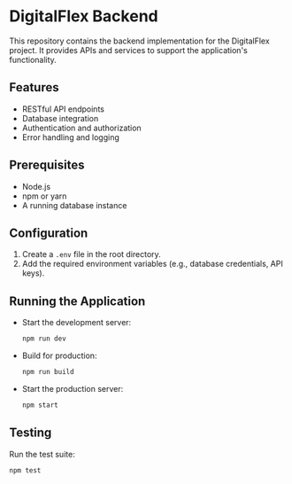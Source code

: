 # DigitalFlex Backend

This repository contains the backend implementation for the DigitalFlex project. It provides APIs and services to support the application's functionality.

## Features
- RESTful API endpoints
- Database integration
- Authentication and authorization
- Error handling and logging

## Prerequisites
- Node.js
- npm or yarn
- A running database instance


## Configuration
1. Create a `.env` file in the root directory.
2. Add the required environment variables (e.g., database credentials, API keys).

## Running the Application
- Start the development server:
  ```bash
  npm run dev
  ```
- Build for production:
  ```bash
  npm run build
  ```
- Start the production server:
  ```bash
  npm start
  ```

## Testing
Run the test suite:
```bash
npm test
```
